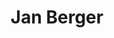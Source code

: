 ---
layout: layouts/profile.liquid
title: Jan Berger
id: jan_berger
prefix: 
first: Jan
middle: 
last: Berger
suffix: 
currentTitle: CEO
currentOrg: Health Intelligence Partners
bio: Value Proposition&#58; International Experience, Digital expansion and innovation, Consumer behavior and engagement, Compliance and Risk, ESG<br /><br />Target Board&#58; Public and mature mid-large cap private focused on Healthcare, Consumer Goods/Services, Retail, Veterinary<br /><br />Jan is an independent director with significant board and board leadership experience, an author, keynote speaker, chief executive officer, and Fortune 100 corporate officer. Jan has proven success in public, private and government service over the last 30 years in both healthcare and consumer goods/services. In 2009 Jan founded Health Intelligence Partners as a global consultancy. The organization has a global focus (engagements in 14 countries with both Health Organizations, National Ministries of Health, and Consumer-focused organizations), working with clients on areas of growth at the intersection of strategy and operations. In 2019, Jan was recognized by Crain’s Business Chicago as a Notable LGBTQ Executive.<br /><br />In addition to her consulting, Jan offers her experiences and insights through her participation on healthcare, veterinary and consumer product boards. She presently sits on healthcare focused boards including, GNS Healthcare (Lead Independent Board Member, Vice Chair of the Board, Chair of Compensation and Governance, Member&#58; Audit Committee; Tabula Rasa (Member&#58; Nominations, Audit, Governance), and UCB Pharmaceuticals. Jan previous board experience includes&#58;, Cambia Health Solutions (Audit &amp; Compliance Committee, Health Services Committee)Voluntis (Chair, M&amp;A/Strategy Committee, Nomination and Compensation Committee), Care Core National (Member&#58; Audit and Finance Committee, Compensation, M&amp;A and Strategy), AccentCare (Chair; Compliance Committee, Member&#58; Compensation Committee), Chip Rewards, Qliance, C3, University of Arizona School of Pharmacy, Blue Cross and Blue Shield Western Conference Board of Directors and Rx-Ante. Jan’s consumer focused boards have included Savor Health, Care Heroes and Whiskerdocs, a veterinary telehealth service company. She also sits on numerous business and healthcare advisory boards.<br /><br />Prior to founding Health Intelligence Partners, Jan served as Executive Vice President, Chief Clinical and Innovation Officer for CVS Health. During that time, she was a corporate officer and on the executive team with responsibility for a $500-million-dollar business unit. Jan’s expertise in both healthcare and retail consumer behavior led to several new service lines and increased revenue for her division from 35 million to over 500 million dollars. Jan also led CVS Health’s Medicare Part D development and was a member of the companies M &amp; A team. Before going to CVS Caremark, Jan had 15 years’ experience in healthcare administration led operations for two population health companies.<br /><br />Jan has recently released, Re-Engaging in Trust&#58; The Missing Ingredient in Fixing Healthcare_. As the author of five books and editorial activity on several healthcare journals, Jan is considered a national thought leader on the importance of creating trust as a foundation in an organization’s corporate sustainability strategies.<br /><br />Jan holds a Doctor of Medicine degree, a Master’s in Jurisprudence from Loyola University in Chicago, Certificate in Healthcare Business Administration from University of South Florida, and Board Director Certification for Kellogg School of Management and a black belt in Six Sigma.
linkedin: linkedin.com/in/jan-berger-5697767
tiktok: 
twitter: 
aboutme: 
insta: 
orgURL: 
snapchat: 
personalURL: 
smallHeadshotURL: assets/images/headshots/Jan_Berger_converted_scaled.avif
originalHeadshotURL: assets/images/headshots/Jan_Berger_converted_scaled.avif
tags-experience: 
 - B2B
 - B2C
 - Business Development
 - Corporate Development
 - DEI
 - Digital Transformation
 - ESG Experience
 - Governance
 - HR / Human Resources
 - International
 - Mergers & Acquisitions
 - Marketing
 - P&L&#58; $500M-$1B
 - Private Companies
 - Public Companies
 - Transformational and Growth
 - Turnaround
 - B2B
 - Business Development
 - DEI
 - Digital
 - Digital Transformation
 - ESG Experience
 - Global
 - Governance
 - HR / Human Resources
 - International
 - Mergers & Acquisitions
 - Marketing
 - P&L&#58; $0-$500M
 - P&L&#58; $500M-$1B
 - Private Companies
 - Public Companies
 - Transformational and Growth
 - Turnaround
 - Venture Capital
tags-current-industries: 
 - Accommodation and Food Services
 - Ambulatory Health Care Services
 - Author
 - Civic/Public Policy
 - Consulting
 - Corporate Directorships
 - Education and Health Services
 - Electronics and Appliance Stores
 - Executive Recruitment/Transition
 - Fitness
 - Food Manufacturing
 - Food Services and Drinking Places
 - Food and Beverage Stores
 - General Merchandise Stores
 - Goods-Producing Industries
 - Health Care and Social Assistance
 - Health and Personal Care Stores
 - Hospitals
 - Hospitality/Food Services
 - Human Services
 - Information
 - Medical Equipment/Devices
 - Other Services (except Public Administration)
 - PR/Communications
 - Private Equity
 - Professional and Business Services
 - Professional, Scientific, and Technical Services
 - Real Estate
 - Sporting Goods, Hobby, Book, and Music Stores
 - Technology
 - Venture Capital
tags-current-position: 
 - CEO / Chief Executive Officer
tags-past-industries: 
 - Accommodation and Food Services
 - Ambulatory Health Care Services
 - Apparel Manufacturing
 - Author
 - Civic/Public Policy
 - Consulting
 - Corporate Directorships
 - Education and Health Services
 - Electronics and Appliance Stores
 - Finance and Insurance
 - Fitness
 - Food Manufacturing
 - Food Services and Drinking Places
 - Food and Beverage Stores
 - General Merchandise Stores
 - Goods-Producing Industries
 - Health Care and Social Assistance
 - Health and Personal Care Stores
 - Hospitals
 - Hospitality/Food Services
 - Human Services
 - Information
 - Insurance Carriers and Related Activities
 - Leisure and Hospitality
 - Manufacturing
 - Marketing/Sales
 - Medical Equipment/Devices
 - Merchant Wholesalers, Nondurable Goods
 - Miscellaneous Store Retailers
 - Nonstore Retailers
 - Private Equity
 - Professional and Business Services
 - Professional, Scientific, and Technical Services
 - Real Estate and Rental and Leasing
 - Retail Trade
 - Service-Providing Industries
 - Social Assistance
 - Sporting Goods, Hobby, Book, and Music Stores
 - Supply Chain/Distribution/Logistics
 - Technology
 - Venture Capital
tags-past-position: 
 - CEO / Chief Executive Officer
 - CIO / Chief Innovation Officer
 - CME / Chief Medical Officer
 - CSO / Chief Strategy Officer
 - Executive Director
 - EVP / Executive Vice President
 - Founder
 - Partner
 - President
 - SVP / Senior Vice President
tags-current-board-service: 
    - Corporate Private
    - Corporate Public
tags-past-board-service: 
    - Corporate Private
    - Corporate Public
    - Nonprofit
    - VC
boards-current-corporate-private: 
 - GNS Healthcare, Lead Independent Chair, Committee Chair
 - Cambia Health Solutions, Board Member, Committee Member
boards-current-corporate-public: 
 - UCB, Board Member
 - Tabula Rasa, Board Member, Committee Member
boards-current-nonprofit: 
boards-current-privateequity: 
boards-current-spac: 
boards-current-vc: 
boards-past-corporate-private: 
 - Care Core National, Board Member, Committee Chair
 - Accentcare, Board Member, Committee Chair
 - Chip Rewards, Board Member, Committee Chair
 - Qliance, Board Member, Committee Chair
boards-past-corporate-public: 
 - Voluntis, Board Member, Committee Chair
boards-past-nonprofit: 
 - University of Arizona School of Pharmacy, Board Member
boards-past-privateequity: 
boards-past-spac: 
boards-past-vc: 
 - Savior Health, Board Member
 - RxAnte, Board Member
 - C3, Board Member
 - Whiskerdocs, Board Member
---